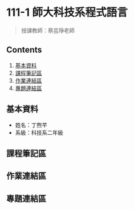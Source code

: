 #  111-1 師大科技系程式語言
>授課教師：蔡芸琤老師

##  Contents
1.  [基本資料](#基本資料)
2.  [課程筆記區](#課程筆記區)
3.  [作業連結區](#作業連結區)
4.  [專題連結區](#專題連結區)

##  基本資料
*  姓名：丁煦芊
*  系級：科技系二年級

##  課程筆記區

##  作業連結區

##  專題連結區
